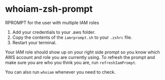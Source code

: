# whoiam-zsh-prompt
RPROMPT for the user with multiple IAM roles

1. Add your credentials to your .aws folder.
2. Copy the contents of the `iamrprompt.sh` to your `.zshrc` file.
3. Restart your terminal.

Your IAM role should show up on your right side prompt so you know which AWS account and role you are currently using.
To refresh the prompt and make sure you are who you think you are, run `refreshIamPrompt`.

You can also run `whoiam` whenever you need to check.
